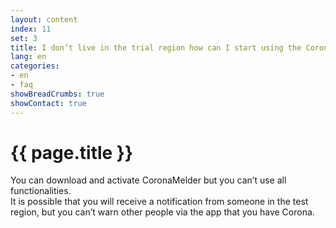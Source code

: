 ```yaml
---
layout: content
index: 11
set: 3
title: I don’t live in the trial region how can I start using the CoronaMelder app?
lang: en
categories:
- en
- faq
showBreadCrumbs: true
showContact: true
---
```


# {{ page.title }}

You can download and activate CoronaMelder but you can’t use all functionalities.  
It is possible that you will receive a notification from someone in the test region, but you can’t warn other people via the app that you have Corona.  
